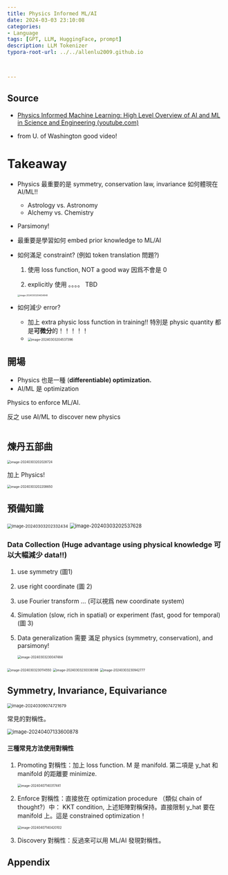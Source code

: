 ```yaml
---
title: Physics Informed ML/AI
date: 2024-03-03 23:10:08
categories:
- Language
tags: [GPT, LLM, HuggingFace, prompt]
description: LLM Tokenizer
typora-root-url: ../../allenlu2009.github.io



---
```






## Source

* [Physics Informed Machine Learning: High Level Overview of AI and ML in Science and Engineering (youtube.com)](https://www.youtube.com/watch?v=JoFW2uSd3Uo&ab_channel=SteveBrunton)

* from U. of Washington good video!



# Takeaway

* Physics 最重要的是 symmetry, conservation law, invariance 如何體現在 AI/ML!!

  * Astrology vs. Astronomy
  * Alchemy vs. Chemistry 

* Parsimony!

* 最重要是學習如何 embed prior knowledge to ML/AI

* 如何滿足 constraint?  (例如 token translation 問題?)

  1. 使用 loss function, NOT a good way 因爲不會是 0

  2.  explicitly 使用 。。。。 TBD

     <img src="/media/image-20240303204634948.png" alt="image-20240303204634948" style="zoom:33%;" />

* 如何減少 error?

  * 加上 extra physic loss function in training!!   特別是 physic quantity 都是**可微分**的！！！！！
  * <img src="/media/image-20240303204537396.png" alt="image-20240303204537396" style="zoom:50%;" />



## 開場

* Physics 也是一種 (**differentiable) optimization.**
* AI/ML 是 optimization



Physics to enforce ML/AI.

反之 use AI/ML to discover new physics

```python

```



## 煉丹五部曲

<img src="/media/image-20240303202028724.png" alt="image-20240303202028724" style="zoom:50%;" />

加上 Physics!

<img src="/media/image-20240303202208650.png" alt="image-20240303202208650" style="zoom:50%;" />



## 預備知識

<img src="/media/image-20240303202332434.png" alt="image-20240303202332434" style="zoom:67%;" />



<img src="/media/image-20240303202537628.png" alt="image-20240303202537628" style="zoom:80%;" />



### Data Collection (Huge advantage using physical knowledge 可以大幅減少 data!!)

1. use symmetry (圖1)

2. use right coordinate (圖 2)

3. use Fourier transform ... (可以視爲 new coordinate system)

4. Simulation (slow, rich in spatial) or experiment (fast, good for temporal) (圖 3)

5. Data generalization 需要 滿足 physics (symmetry, conservation), and parsimony!

   <img src="/media/image-20240303230047484.png" alt="image-20240303230047484" style="zoom:50%;" />

<img src="/media/image-20240303230114550.png" alt="image-20240303230114550" style="zoom:50%;" />

<img src="/media/image-20240303230338398.png" alt="image-20240303230338398" style="zoom:50%;" />

<img src="/media/image-20240303230942777.png" alt="image-20240303230942777" style="zoom:50%;" />







## Symmetry,  Invariance, Equivariance

<img src="/media/image-20240309074721679.png" alt="image-20240309074721679" style="zoom:67%;" />



常見的對稱性。

<img src="/media/image-20240407133600878.png" alt="image-20240407133600878" style="zoom:80%;" />



#### 三種常見方法使用對稱性

1. Promoting 對稱性：加上 loss function.   M 是 manifold.  第二項是 y_hat 和 manifold 的距離要 minimize.

   <img src="/media/image-20240407140317441.png" alt="image-20240407140317441" style="zoom:50%;" />

2. Enforce 對稱性：直接放在 optimization procedure （類似 chain of thought?）中： KKT condition,  上述矩陣對稱保持。直接限制 y_hat 要在 manifold 上。這是 constrained optimization！

   <img src="/media/image-20240407140420102.png" alt="image-20240407140420102" style="zoom:50%;" />

3. Discovery 對稱性：反過來可以用 ML/AI 發現對稱性。

   







## Appendix
